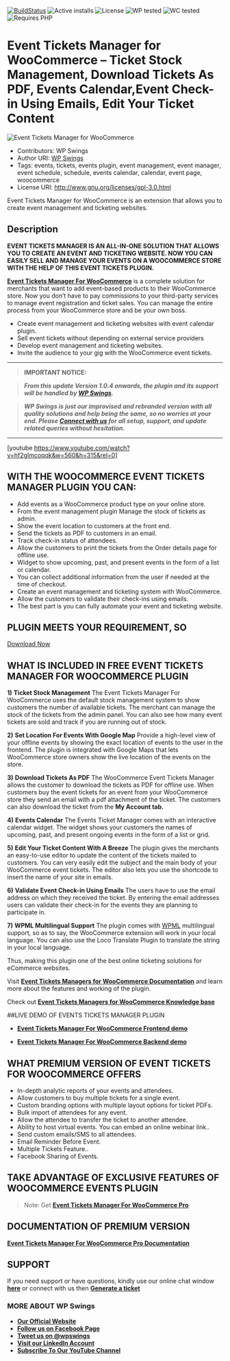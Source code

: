 [![BuildStatus](https://img.shields.io/travis/twbs/bootstrap/v4-dev.svg)](https://travis-ci.org/twbs/bootstrap) ![Active installs](https://img.shields.io/badge/Active-400%2B-brightgreen) ![License](https://img.shields.io/badge/License-GPLv3%20or%20later-yellowgreen) ![WP tested](https://img.shields.io/badge/WP%20tested-5.9.3-brightgreen) ![WC tested](https://img.shields.io/badge/WC%20tested-6.4.1-brightgreen) ![Requires PHP](https://img.shields.io/badge/Requires%20PHP-7.2-blue)
# Event Tickets Manager for WooCommerce – Ticket Stock Management, Download Tickets As PDF, Events Calendar,Event Check-in Using Emails, Edit Your Ticket Content
![ Event Tickets Manager  for WooCommerce](https://ps.w.org/event-tickets-manager-for-woocommerce/assets/banner-772x250.jpg?rev=2672038)
* Contributors: WP Swings
* Author URI: [WP Swings](https://wpswings.com/?utm_source=events-github-official&utm_medium=events-github-page&utm_campaign=official)
* Tags: events, tickets, events plugin, event management, event manager, event schedule, schedule, events calendar, calendar, event page, woocommerce
* License URI: http://www.gnu.org/licenses/gpl-3.0.html


Event Tickets Manager for WooCommerce is an extension that allows you to create event management and ticketing websites.

## Description 

**EVENT TICKETS MANAGER IS AN ALL-IN-ONE SOLUTION THAT ALLOWS YOU TO CREATE AN EVENT AND TICKETING WEBSITE. NOW YOU CAN EASILY SELL AND MANAGE YOUR EVENTS ON A WOOCOMMERCE STORE WITH THE HELP OF THIS EVENT TICKETS  PLUGIN.**

[**Event Tickets Manager For WooCommerce**](https://wordpress.org/plugins/event-tickets-manager-for-woocommerce/) is a complete solution for merchants that want to add event-based products to their WooCommerce store. Now you don’t have to pay commissions to your third-party services to manage event registration and ticket sales. You can manage the entire process from your WooCommerce store and be your own boss.

* Create event management and ticketing websites with event calendar plugin.
* Sell event tickets without depending on external service providers
* Develop event management and ticketing websites. 
* Invite the audience to your gig with the WooCommerce event tickets.



***

>**IMPORTANT NOTICE:**

>_**From this update Version 1.0.4  onwards, the plugin and its support will be handled by [**WP Swings**](https://wpswings.com/?utm_source=wpswings-official&utm_medium=events-github-page&utm_campaign=official).**_

>_**WP Swings is just our improvised and rebranded version with all quality solutions and help being the same, so no worries at your end. Please [**Connect with us**](https://wpswings.com/contact-us/?utm_source=wpswings-events-contactus&utm_medium=events-github-page&utm_campaign=contactus) for all setup, support, and update related queries without hesitation.**_

***


[youtube https://www.youtube.com/watch?v=hf2gImcoqqk&w=560&h=315&rel=0]


##  WITH THE WOOCOMMERCE EVENT TICKETS MANAGER PLUGIN YOU CAN:

* Add events as a WooCommerce product type on your online store.
* From the event management plugin Manage the stock of tickets as admin.
* Show the event location to customers at the front end.
* Send the tickets as PDF to customers in an email.
* Track check-in status of attendees.
* Allow the customers to print the tickets from the Order details page for offline use.
* Widget to show upcoming, past, and present events in the form of a list or calendar.
* You can collect additional information from the user if needed at the time of checkout.
* Create an event management and ticketing system with WooCommerce.
* Allow the customers to validate their check-ins using emails.
* The best part is you can fully automate your event and ticketing website.


## PLUGIN MEETS YOUR REQUIREMENT, SO
[Download Now](https://downloads.wordpress.org/plugins/event-tickets-manager-for-woocommerce.zip)


##  WHAT IS INCLUDED IN FREE EVENT TICKETS MANAGER FOR WOOCOMMERCE PLUGIN 

**1)** **Ticket Stock Management**
The Event Tickets Manager For WooCommerce uses the default stock management system to show customers the number of available tickets. The merchant can manage the stock of the tickets from the admin panel. You can also see how many event tickets are sold and track if you are running out of stock. 


**2)** **Set Location For Events With Google Map**
Provide a high-level view of your offline events by showing the exact location of events to the user in the frontend. The plugin is integrated with Google Maps that lets WooCommerce store owners show the live location of the events on the store.


**3)** **Download Tickets As PDF**
The WooCommerce Event Tickets Manager allows the customer to download the tickets as PDF for offline use. When customers buy the event tickets for an event from your WooCommerce store they send an email with a pdf attachment of the ticket. The customers can also download the ticket from the **My Account tab.**


**4)** **Events Calendar**
The Events Ticket Manager comes with an interactive calendar widget. The widget shows your customers the names of upcoming, past, and present ongoing events in the form of a list or grid.

**5)** **Edit Your Ticket Content With A Breeze**
The plugin gives the merchants an easy-to-use editor to update the content of the tickets mailed to customers. You can very easily edit the subject and the main body of your WooCommerce event tickets. The editor also lets you use the shortcode to insert the name of your site in emails.

**6)** **Validate Event Check-in Using Emails**
The users have to use the email address on which they received the ticket. By entering the email addresses users can validate their check-in for the events they are planning to participate in.

**7)** **WPML Multilingual Support**
The plugin comes with [WPML](https://wpml.org/purchase/) multilingual support, so as to say, the WooCommerce extension will work in your local language. You can also use the Loco Translate Plugin to translate the string in your local language.

Thus, making this plugin one of the best online ticketing solutions for eCommerce websites.



Visit [**Event Tickets Managers for WooCommerce Documentation**](https://docs.wpswings.com/event-tickets-manager-for-woocommerce/?utm_source=wpswings-events-doc&utm_medium=events-github-page&utm_campaign=events-doc) and learn more about the features and working of the plugin.

Check out [**Event Tickets Managers for WooCommerce Knowledge base**](https://support.wpswings.com/wordpress-plugins-knowledge-base/category/event-tickets-manager-for-woocommerce/?utm_source=wpswings-events-kb&utm_medium=events-github-page&utm_campaign=kb)

##LIVE  DEMO OF EVENTS TICKETS MANAGER PLUGIN 

* [**Event Tickets Manager For WooCommerce Frontend demo**](https://demo.wpswings.com/event-tickets-manager-for-woocommerce-pro/?utm_source=wpswings-events-demo&utm_medium=events-github-page&utm_campaign=frontend-demo)

* [**Event Tickets Manager For WooCommerce Backend demo**](https://demo.wpswings.com/bookings-for-woocommerce-pro/get-personal-demo/?utm_source=wpswings-events-demo&utm_medium=events-github-page&utm_campaign=backend-demo)

##  WHAT PREMIUM VERSION OF EVENT TICKETS FOR WOOCOMMERCE OFFERS
 
   * In-depth analytic reports of your events and attendees.
   * Allow customers to buy multiple tickets for a single event.
   * Custom branding options with multiple layout options for ticket PDFs.
   * Bulk import of attendees for any event.
   * Allow the attendee to transfer the ticket to another attendee.
   * Ability to host virtual events. You can embed an online webinar link..
   * Send custom emails/SMS to all attendees.
   * Email Reminder Before Event.
   * Multiple Tickets Feature..
   * Facebook Sharing of Events.

## TAKE ADVANTAGE OF EXCLUSIVE FEATURES OF WOOCOMMERCE EVENTS PLUGIN

> Note:  Get [**Event Tickets Manager For WooCommerce Pro**](https://wpswings.com/product/event-tickets-manager-for-woocommerce-pro/?utm_source=wpswings-events-pro&utm_medium=events-github-page&utm_campaign=go-pro)


## DOCUMENTATION OF PREMIUM VERSION
[**Event Tickets Manager For WooCommerce Pro Documentation**](https://docs.wpswings.com/event-tickets-manager-for-woocommerce-pro/?utm_source=events-pro-demo&utm_medium=events-github-page&utm_campaign=events-doc)



## SUPPORT
If you need support or have questions, kindly use our online chat window [**here**](https://wpswings.com/?utm_source=wpswings-official&utm_medium=events-github-page&utm_campaign=official) or connect with us then [**Generate a ticket**](https://wpswings.com/submit-query/?utm_source=wpswings-events-query&utm_medium=events-github-page&utm_campaign=query)




### **MORE ABOUT WP Swings**

- [**Our Official Website**](https://wpswings.com/?utm_source=events-github-page&utm_medium=events-github-page&utm_campaign=official)
- [**Follow us on Facebook Page**](https://www.facebook.com/wpswings)
- [**Tweet us on @wpswings**](https://twitter.com/wpswings)
- [**Visit our LinkedIn Account**](https://www.linkedin.com/company/77072505/)
- [**Subscribe To Our YouTube Channel**](https://www.youtube.com/channel/UC7nYNf0JETOwW3GOD_EW2Ag)

